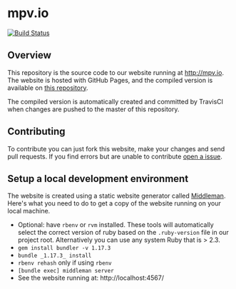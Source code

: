 mpv.io
======

[![Build Status](https://travis-ci.org/mpv-player/mpv.io.png?branch=master)](https://travis-ci.org/mpv-player/mpv.io)

Overview
--------

This repository is the source code to our website running at http://mpv.io.
The website is hosted with GitHub Pages, and the compiled version is available
on [this repository](https://github.com/mpv-player/mpv-player.github.io).

The compiled version is automatically created and committed by TravisCI when
changes are pushed to the master of this repository.

Contributing
------------

To contribute you can just fork this website, make your changes and send pull
requests. If you find errors but are unable to contribute
[open a issue](https://github.com/mpv-player/mpv.io/issues/new).

Setup a local development environment
-------------------------------------

The website is created using a static website generator called
[Middleman](http://middlemanapp.com/). Here's what you need to do to get a
copy of the website running on your local machine.

- Optional: have ``rbenv`` or ``rvm`` installed. These tools will automatically
  select the correct version of ruby based on the ``.ruby-version`` file in
  our project root. Alternatively you can use any system Ruby that is > 2.3.
- ``gem install bundler -v 1.17.3``
- ``bundle _1.17.3_ install``
- ``rbenv rehash`` only if using ``rbenv``
- ``[bundle exec] middleman server``
- See the website running at: http://localhost:4567/
